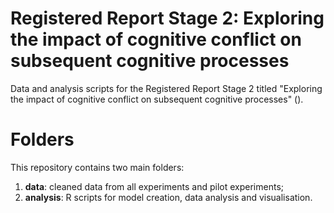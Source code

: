 # Registered Report Stage 2: Exploring the impact of cognitive conflict on subsequent cognitive processes
Data and analysis scripts for the Registered Report Stage 2 titled "Exploring the impact of cognitive conflict on subsequent cognitive processes" ().

# Folders
This repository contains two main folders:
1. **data**: cleaned data from all experiments and pilot experiments;
2. **analysis**: R scripts for model creation, data analysis and visualisation.

